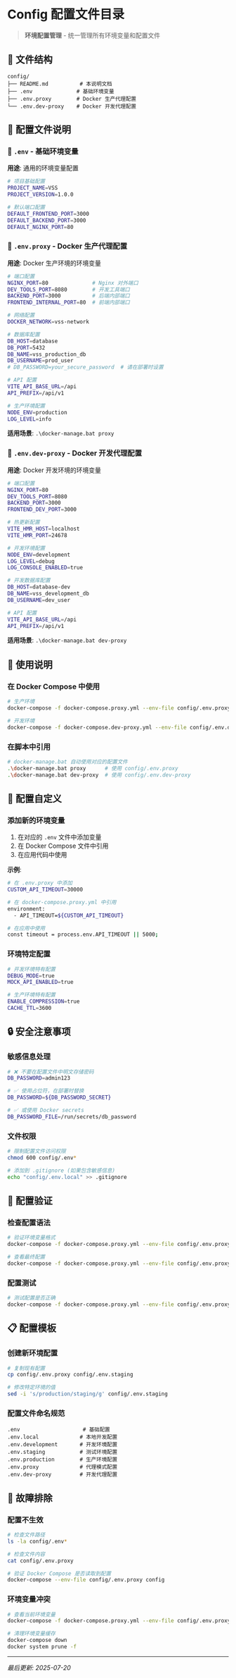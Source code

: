 # Config 配置文件目录

> **环境配置管理** - 统一管理所有环境变量和配置文件

## 📁 文件结构

```text
config/
├── README.md          # 本说明文档
├── .env              # 基础环境变量
├── .env.proxy        # Docker 生产代理配置
└── .env.dev-proxy    # Docker 开发代理配置
```

## 🔧 配置文件说明

### 📄 `.env` - 基础环境变量

**用途**: 通用的环境变量配置

```bash
# 项目基础配置
PROJECT_NAME=VSS
PROJECT_VERSION=1.0.0

# 默认端口配置
DEFAULT_FRONTEND_PORT=3000
DEFAULT_BACKEND_PORT=3000
DEFAULT_NGINX_PORT=80
```

### 📄 `.env.proxy` - Docker 生产代理配置

**用途**: Docker 生产环境的环境变量

```bash
# 端口配置
NGINX_PORT=80              # Nginx 对外端口
DEV_TOOLS_PORT=8080        # 开发工具端口
BACKEND_PORT=3000          # 后端内部端口
FRONTEND_INTERNAL_PORT=80  # 前端内部端口

# 网络配置
DOCKER_NETWORK=vss-network

# 数据库配置
DB_HOST=database
DB_PORT=5432
DB_NAME=vss_production_db
DB_USERNAME=prod_user
# DB_PASSWORD=your_secure_password  # 请在部署时设置

# API 配置
VITE_API_BASE_URL=/api
API_PREFIX=/api/v1

# 生产环境配置
NODE_ENV=production
LOG_LEVEL=info
```

**适用场景**: `.\docker-manage.bat proxy`

### 📄 `.env.dev-proxy` - Docker 开发代理配置

**用途**: Docker 开发环境的环境变量

```bash
# 端口配置
NGINX_PORT=80
DEV_TOOLS_PORT=8080
BACKEND_PORT=3000
FRONTEND_DEV_PORT=3000

# 热更新配置
VITE_HMR_HOST=localhost
VITE_HMR_PORT=24678

# 开发环境配置
NODE_ENV=development
LOG_LEVEL=debug
LOG_CONSOLE_ENABLED=true

# 开发数据库配置
DB_HOST=database-dev
DB_NAME=vss_development_db
DB_USERNAME=dev_user

# API 配置
VITE_API_BASE_URL=/api
API_PREFIX=/api/v1
```

**适用场景**: `.\docker-manage.bat dev-proxy`

## 🚀 使用说明

### 在 Docker Compose 中使用

```bash
# 生产环境
docker-compose -f docker-compose.proxy.yml --env-file config/.env.proxy up -d

# 开发环境
docker-compose -f docker-compose.dev-proxy.yml --env-file config/.env.dev-proxy up -d
```

### 在脚本中引用

```bash
# docker-manage.bat 自动使用对应的配置文件
.\docker-manage.bat proxy      # 使用 config/.env.proxy
.\docker-manage.bat dev-proxy  # 使用 config/.env.dev-proxy
```

## 🔧 配置自定义

### 添加新的环境变量

1. 在对应的 `.env` 文件中添加变量
2. 在 Docker Compose 文件中引用
3. 在应用代码中使用

**示例**:

```bash
# 在 .env.proxy 中添加
CUSTOM_API_TIMEOUT=30000

# 在 docker-compose.proxy.yml 中引用
environment:
  - API_TIMEOUT=${CUSTOM_API_TIMEOUT}

# 在应用中使用
const timeout = process.env.API_TIMEOUT || 5000;
```

### 环境特定配置

```bash
# 开发环境特有配置
DEBUG_MODE=true
MOCK_API_ENABLED=true

# 生产环境特有配置
ENABLE_COMPRESSION=true
CACHE_TTL=3600
```

## 🔒 安全注意事项

### 敏感信息处理

```bash
# ❌ 不要在配置文件中明文存储密码
DB_PASSWORD=admin123

# ✅ 使用占位符，在部署时替换
DB_PASSWORD=${DB_PASSWORD_SECRET}

# ✅ 或使用 Docker secrets
DB_PASSWORD_FILE=/run/secrets/db_password
```

### 文件权限

```bash
# 限制配置文件访问权限
chmod 600 config/.env*

# 添加到 .gitignore (如果包含敏感信息)
echo "config/.env.local" >> .gitignore
```

## 🔄 配置验证

### 检查配置语法

```bash
# 验证环境变量格式
docker-compose -f docker-compose.proxy.yml --env-file config/.env.proxy config

# 查看最终配置
docker-compose -f docker-compose.proxy.yml --env-file config/.env.proxy config > final-config.yml
```

### 配置测试

```bash
# 测试配置是否正确
docker-compose -f docker-compose.proxy.yml --env-file config/.env.proxy up --dry-run
```

## 📋 配置模板

### 创建新环境配置

```bash
# 复制现有配置
cp config/.env.proxy config/.env.staging

# 修改特定环境的值
sed -i 's/production/staging/g' config/.env.staging
```

### 配置文件命名规范

```text
.env                    # 基础配置
.env.local             # 本地开发配置
.env.development       # 开发环境配置
.env.staging           # 测试环境配置
.env.production        # 生产环境配置
.env.proxy             # 代理模式配置
.env.dev-proxy         # 开发代理配置
```

## 🐛 故障排除

### 配置不生效

```bash
# 检查文件路径
ls -la config/.env*

# 检查文件内容
cat config/.env.proxy

# 验证 Docker Compose 是否读取到配置
docker-compose --env-file config/.env.proxy config
```

### 环境变量冲突

```bash
# 查看当前环境变量
docker-compose -f docker-compose.proxy.yml --env-file config/.env.proxy exec nginx env

# 清理环境变量缓存
docker-compose down
docker system prune -f
```

---

*最后更新: 2025-07-20*

